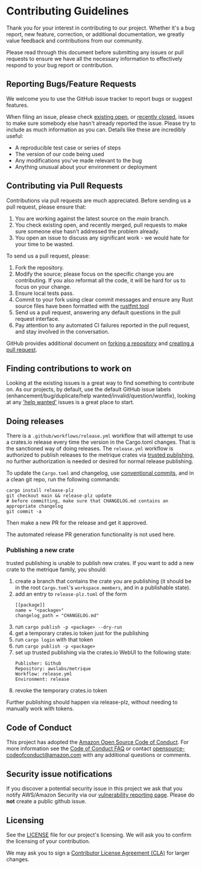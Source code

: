 # Contributing Guidelines

Thank you for your interest in contributing to our project. Whether it's a bug report, new feature, correction, or additional
documentation, we greatly value feedback and contributions from our community.

Please read through this document before submitting any issues or pull requests to ensure we have all the necessary
information to effectively respond to your bug report or contribution.

## Reporting Bugs/Feature Requests

We welcome you to use the GitHub issue tracker to report bugs or suggest features.

When filing an issue, please check [existing open](https://github.com/awslabs/metrique/issues), or [recently closed](https://github.com/awslabs/metrique/issues?utf8=%E2%9C%93&q=is%3Aissue%20is%3Aclosed%20), issues to make sure somebody else hasn't already
reported the issue. Please try to include as much information as you can. Details like these are incredibly useful:

* A reproducible test case or series of steps
* The version of our code being used
* Any modifications you've made relevant to the bug
* Anything unusual about your environment or deployment

## Contributing via Pull Requests

Contributions via pull requests are much appreciated. Before sending us a pull request, please ensure that:

1. You are working against the latest source on the *main* branch.
2. You check existing open, and recently merged, pull requests to make sure someone else hasn't addressed the problem already.
3. You open an issue to discuss any significant work - we would hate for your time to be wasted.

To send us a pull request, please:

1. Fork the repository.
2. Modify the source; please focus on the specific change you are contributing. If you also reformat all the code, it will be hard for us to focus on your change.
3. Ensure local tests pass.
4. Commit to your fork using clear commit messages and ensure any Rust source files have been formatted with the [rustfmt tool](https://github.com/rust-lang/rustfmt#quick-start)
5. Send us a pull request, answering any default questions in the pull request interface.
6. Pay attention to any automated CI failures reported in the pull request, and stay involved in the conversation.

GitHub provides additional document on [forking a repository](https://help.github.com/articles/fork-a-repo/) and
[creating a pull request](https://help.github.com/articles/creating-a-pull-request/).

## Finding contributions to work on

Looking at the existing issues is a great way to find something to contribute on. As our projects, by default, use the default GitHub issue labels (enhancement/bug/duplicate/help wanted/invalid/question/wontfix), looking at any ['help wanted'](https://github.com/awslabs/metrique/labels/help%20wanted) issues is a great place to start.

## Doing releases

There is a `.github/workflows/release.yml` workflow that will attempt to use a crates.io release every time the version in the Cargo.toml changes. That is the sanctioned way of doing releases. The `release.yml` workflow is authorized to publish releases to the metrique crates via [trusted publishing], no further authorization is needed or desired for normal release publishing.

[trusted publishing]: https://rust-lang.github.io/rfcs/3691-trusted-publishing-cratesio.html

To update the `Cargo.toml` and changelog, use [conventional commits], and in a clean git repo, run the following commands:
```
cargo install release-plz
git checkout main && release-plz update
# before committing, make sure that CHANGELOG.md contains an appropriate changelog
git commit -a
```

Then make a new PR for the release and get it approved.

The automated release PR generation functionality is not used here.

[conventional commits]: https://www.conventionalcommits.org/en/v1.0.0/

### Publishing a new crate

trusted publishing is unable to publish new crates. If you want to add a new crate to the metrique family, you should:

1. create a branch that contains the crate you are publishing (it should
   be in the root `Cargo.toml`'s `workspace.members`, and in a publishable state).
2. add an entry to `release-plz.toml` of the form
   ```
   [[package]]
   name = "<package>"
   changelog_path = "CHANGELOG.md"
   ```
3. run `cargo publish -p <package> --dry-run`
4. get a temporary crates.io token just for the publishing
5. run `cargo login` with that token
6. run `cargo publish -p <package>`
7. set up trusted publishing via the crates.io WebUI to the following state:
   ```
   Publisher: Github
   Repository: awslabs/metrique
   Workflow: release.yml
   Environment: release
   ```
8. revoke the temporary crates.io token

Further publishing should happen via release-plz, without needing to manually work with tokens.

## Code of Conduct

This project has adopted the [Amazon Open Source Code of Conduct](https://aws.github.io/code-of-conduct).
For more information see the [Code of Conduct FAQ](https://aws.github.io/code-of-conduct-faq) or contact
opensource-codeofconduct@amazon.com with any additional questions or comments.

## Security issue notifications

If you discover a potential security issue in this project we ask that you notify AWS/Amazon Security via our [vulnerability reporting page](http://aws.amazon.com/security/vulnerability-reporting/). Please do **not** create a public github issue.

## Licensing

See the [LICENSE](https://github.com/awslabs/metrique/blob/main/LICENSE) file for our project's licensing. We will ask you to confirm the licensing of your contribution.

We may ask you to sign a [Contributor License Agreement (CLA)](http://en.wikipedia.org/wiki/Contributor_License_Agreement) for larger changes.
